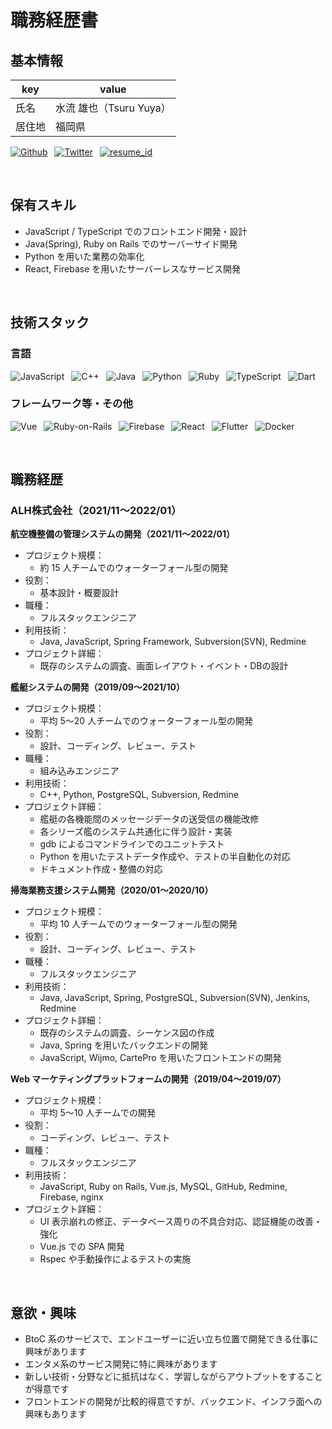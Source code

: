 # 職務経歴書

## 基本情報

| key    | value                   |
| ------ | ----------------------- |
| 氏名   | 水流 雄也（Tsuru Yuya） |
| 居住地 | 福岡県                  |

<p>
  <a href="https://github.com/Liyuu8" target="_blank"><img alt="Github" src="https://img.shields.io/badge/@Liyuu8-%2312100E.svg?&style=flat-square&logo=Github&logoColor=white" /></a>&ensp;
  <a href="https://twitter.com/liyuu8" target="_blank"><img alt="Twitter" src="https://img.shields.io/badge/@liyuu8-%231DA1F2.svg?&style=flat-square&logo=twitter&logoColor=white" /></a>&ensp;
  <a href="https://www.resume.id/liyuu" target="_blank"><img alt="resume_id" src="https://img.shields.io/badge/resume.id-@liyuu-5AB7F8?&style=flat-square" /></a>&ensp;
</p>

<br>

## 保有スキル

- JavaScript / TypeScript でのフロントエンド開発・設計
- Java(Spring), Ruby on Rails でのサーバーサイド開発
- Python を用いた業務の効率化
- React, Firebase を用いたサーバーレスなサービス開発

<br>

## 技術スタック

### 言語
<p>
  <img alt="JavaScript" src="https://img.shields.io/badge/-JavaScript-F7DF1E?style=flat-square&logo=JavaScript&logoColor=white" />&ensp;
  <img alt="C++" src="https://img.shields.io/badge/-C++-3776AB?style=flat-square&logo=C%2B%2B&logoColor=white" />&ensp;
  <img alt="Java" src="https://img.shields.io/badge/-Java-007396?style=flat-square&logo=Java&logoColor=white" />&ensp;
  <img alt="Python" src="https://img.shields.io/badge/-Python-3776AB?style=flat-square&logo=Python&logoColor=white" />&ensp;
  <img alt="Ruby" src="https://img.shields.io/badge/-Ruby-CC342D?style=flat-square&logo=Ruby&logoColor=white" />&ensp;
  <img alt="TypeScript" src="https://img.shields.io/badge/-TypeScript-007ACC?style=flat-square&logo=typescript&logoColor=white" />&ensp;
  <img alt="Dart" src="https://img.shields.io/badge/-Dart-007ACC?style=flat-square&logo=dart&logoColor=white" />&ensp;
</p>

### フレームワーク等・その他
<p>
  <img alt="Vue" src="https://img.shields.io/badge/-Vue.js-4FC08D?style=flat-square&logo=Vue.js&logoColor=white" />&ensp;
  <img alt="Ruby-on-Rails" src="https://img.shields.io/badge/-Rails-CC0000?style=flat-square&logo=Ruby-on-Rails&logoColor=white" />&ensp;
  <img alt="Firebase" src="https://img.shields.io/badge/-Firebase-FFCA28?style=flat-square&logo=Firebase&logoColor=white" />&ensp;
  <img alt="React" src="https://img.shields.io/badge/-React-45b8d8?style=flat-square&logo=react&logoColor=white" />&ensp;
  <img alt="Flutter" src="https://img.shields.io/badge/-Flutter-46a2f1?style=flat-square&logo=flutter&logoColor=white" />&ensp;
  <img alt="Docker" src="https://img.shields.io/badge/-Docker-46a2f1?style=flat-square&logo=docker&logoColor=white" />&ensp;
</p>

<br>

## 職務経歴

### ALH株式会社（2021/11〜2022/01）

**航空機整備の管理システムの開発（2021/11〜2022/01）**

- プロジェクト規模：
    - 約 15 人チームでのウォーターフォール型の開発
- 役割：
    - 基本設計・概要設計
- 職種：
    - フルスタックエンジニア
- 利用技術：
    - Java, JavaScript, Spring Framework, Subversion(SVN), Redmine
- プロジェクト詳細：
    - 既存のシステムの調査、画面レイアウト・イベント・DBの設計

**艦艇システムの開発（2019/09〜2021/10）**

- プロジェクト規模：
    - 平均 5〜20 人チームでのウォーターフォール型の開発
- 役割：
    - 設計、コーディング、レビュー、テスト
- 職種：
    - 組み込みエンジニア
- 利用技術：
    - C++, Python, PostgreSQL, Subversion, Redmine
- プロジェクト詳細：
    - 艦艇の各機能間のメッセージデータの送受信の機能改修
    - 各シリーズ艦のシステム共通化に伴う設計・実装
    - gdb によるコマンドラインでのユニットテスト
    - Python を用いたテストデータ作成や、テストの半自動化の対応
    - ドキュメント作成・整備の対応

**掃海業務支援システム開発（2020/01〜2020/10）**

- プロジェクト規模：
    - 平均 10 人チームでのウォーターフォール型の開発
- 役割：
    - 設計、コーディング、レビュー、テスト
- 職種：
    - フルスタックエンジニア
- 利用技術：
    - Java, JavaScript, Spring, PostgreSQL, Subversion(SVN), Jenkins, Redmine
- プロジェクト詳細：
    - 既存のシステムの調査、シーケンス図の作成
    - Java, Spring を用いたバックエンドの開発
    - JavaScript, Wijmo, CartePro を用いたフロントエンドの開発

**Web マーケティングプラットフォームの開発（2019/04〜2019/07）**

- プロジェクト規模：
    - 平均 5〜10 人チームでの開発
- 役割：
    - コーディング、レビュー、テスト
- 職種：
    - フルスタックエンジニア
- 利用技術：
    - JavaScript, Ruby on Rails, Vue.js, MySQL, GitHub, Redmine, Firebase, nginx
- プロジェクト詳細：
    - UI 表示崩れの修正、データベース周りの不具合対応、認証機能の改善・強化
    - Vue.js での SPA 開発
    - Rspec や手動操作によるテストの実施

<br>

## 意欲・興味
- BtoC 系のサービスで、エンドユーザーに近い立ち位置で開発できる仕事に興味があります
- エンタメ系のサービス開発に特に興味があります
- 新しい技術・分野などに抵抗はなく、学習しながらアウトプットをすることが得意です
- フロントエンドの開発が比較的得意ですが、バックエンド、インフラ面への興味もあります

